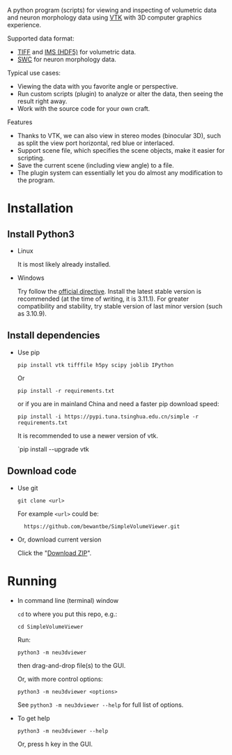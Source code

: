 A python program (scripts) for viewing and inspecting of volumetric data and neuron morphology data using [VTK](https://vtk.org/) with 3D computer graphics experience.

Supported data format:

* [TIFF](https://docs.openmicroscopy.org/ome-model/6.1.1/ome-tiff/) and [IMS (HDF5)](https://imaris.oxinst.com/support/imaris-file-format) for volumetric data.
* [SWC](http://www.neuronland.org/NLMorphologyConverter/MorphologyFormats/SWC/Spec.html) for neuron morphology data.

Typical use cases:

* Viewing the data with you favorite angle or perspective.
* Run custom scripts (plugin) to analyze or alter the data, then seeing the result right away.
* Work with the source code for your own craft.

Features

* Thanks to VTK, we can also view in stereo modes (binocular 3D), such as split the view port horizontal, red blue or interlaced.
* Support scene file, which specifies the scene objects, make it easier for scripting.
* Save the current scene (including view angle) to a file.
* The plugin system can essentially let you do almost any modification to the program.

# Installation

## Install Python3

* Linux

    It is most likely already installed.

* Windows

    Try follow the [official directive](https://www.python.org/downloads/windows/). Install the latest stable version is recommended (at the time of writing, it is 3.11.1). For greater compatibility and stability, try stable version of last minor version (such as 3.10.9).

## Install dependencies

* Use pip

    `pip install vtk tifffile h5py scipy joblib IPython`

    Or

    `pip install -r requirements.txt`

    or if you are in mainland China and need a faster pip download speed:

    `pip install -i https://pypi.tuna.tsinghua.edu.cn/simple -r requirements.txt`

    It is recommended to use a newer version of vtk.

    `pip install --upgrade vtk

## Download code

* Use git

    `git clone <url>`

    For example `<url>` could be:

        https://github.com/bewantbe/SimpleVolumeViewer.git

* Or, download current version

    Click the "[Download ZIP](https://github.com/bewantbe/SimpleVolumeViewer/archive/refs/heads/main.zip)".

# Running

* In command line (terminal) window

    `cd` to where you put this repo, e.g.:

    `cd SimpleVolumeViewer`
    
    Run:

    `python3 -m neu3dviewer`

    then drag-and-drop file(s) to the GUI.
    
    Or, with more control options:

    `python3 -m neu3dviewer <options>`

    See `python3 -m neu3dviewer --help` for full list of options.

* To get help

    `python3 -m neu3dviewer --help`

    Or, press h key in the GUI.
